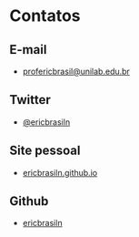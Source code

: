 # Contatos

## E-mail
  - profericbrasil@unilab.edu.br

## Twitter
  - <a href="https://twitter.com/ericbrasiln" target="_blank">@ericbrasiln</a>

## Site pessoal
  - <a href="https://ericbrasiln.github.io/" target="_blank"> ericbrasiln.github.io</a>

## Github
  - <a href= "https://github.com/ericbrasiln/" target="_blank">ericbrasiln</a>